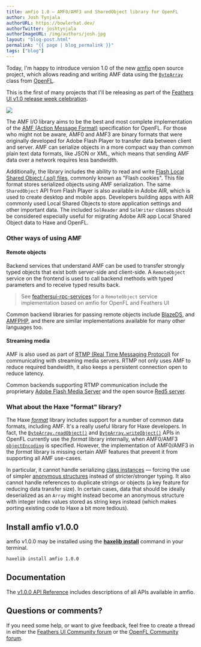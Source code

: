 ```yaml
---
title: amfio 1.0 — AMF0/AMF3 and SharedObject library for OpenFL
author: Josh Tynjala
authorURL: https://bowlerhat.dev/
authorTwitter: joshtynjala
authorImageURL: /img/authors/josh.jpg
layout: "blog-post.html"
permalink: "{{ page | blog_permalink }}"
tags: ["blog"]
---
```


Today, I'm happy to introduce version 1.0 of the new [amfio](https://github.com/feathersui/amfio) open source project, which allows reading and writing AMF data using the [`ByteArray`](https://api.openfl.org/openfl/utils/ByteArray.html) class from [OpenFL](https://openfl.org/).

This is the first of many projects that I'll be releasing as part of the [Feathers UI v1.0 release week celebration](http://feathersui.com/blog/2022/09/01/feathers-ui-version-1-0-haxe-openfl-stable-release/).

![](/blog/img/amfio-v1.0.0.png)

The AMF I/O library aims to be the best and most complete implementation of the [AMF (Action Message Format)](https://en.wikipedia.org/wiki/Action_Message_Format) specification for OpenFL. For those who might not be aware, AMF0 and AMF3 are binary formats that were originally developed for Adobe Flash Player to transfer data between client and server. AMF can serialize objects in a more compact way than common plain text data formats, like JSON or XML, which means that sending AMF data over a network requires less bandwidth.

Additionally, the library includes the ability to read and write [Flash Local Shared Object _(.sol)_ files](https://en.wikipedia.org/wiki/Local_shared_object), commonly known as "Flash cookies". This file format stores serialized objects using AMF serialization. The same `SharedObject` API from Flash Player is also available in Adobe AIR, which is used to create desktop and mobile apps. Developers building apps with AIR commonly used Local Shared Objects to store application settings and other important data. The included `SolReader` and `SolWriter` classes should be considered especially useful for migrating Adobe AIR app Local Shared Object data to Haxe and OpenFL.

### Other ways of using AMF

#### Remote objects

Backend services that understand AMF can be used to transfer strongly typed objects that exist both server-side and client-side. A `RemoteObject` service on the frontend is used to call backend methods with typed parameters and to receive typed results back.

> See [feathersui-rpc-services](http://feathersui.com/blog/2022/09/08/feathers-ui-rpc-services-1-0-0-remote-object-http-service-haxe/) for a `RemoteObject` service implementation based on amfio for OpenFL and Feathers UI

Common backend libraries for passing remote objects include [BlazeDS](https://github.com/apache/flex-blazeds), and [AMFPHP](https://github.com/silexlabs/amfphp-2.0), and there are similar implementations available for many other languages too.

#### Streaming media

AMF is also used as part of [RTMP (Real Time Messaging Protocol)](https://en.wikipedia.org/wiki/Real_Time_Messaging_Protocol) for communicating with streaming media servers. RTMP not only uses AMF to reduce required bandwidth, it also keeps a persistent connection open to reduce latency.

Common backends supporting RTMP communication include the proprietary [Adobe Flash Media Server](https://en.wikipedia.org/wiki/Adobe_Media_Server) and the open source [Red5 server](https://github.com/Red5/red5-server).

### What about the Haxe "format" library?

The Haxe [_format_](https://github.com/HaxeFoundation/format) library includes support for a number of common data formats, including AMF. It's a really useful library for Haxe developers. In fact, the [`ByteArray.readObject()`](https://api.openfl.org/openfl/utils/ByteArray.html#readObject) and [`ByteArray.writeObject()`](https://api.openfl.org/openfl/utils/ByteArray.html#writeObject) APIs in OpenFL currently use the _format_ library internally, when AMF0/AMF3 [`objectEncoding`](https://api.openfl.org/openfl/utils/ByteArray.html#objectEncoding) is specified. However, the implementation of AMF0/AMF3 in the _format_ library is missing certain AMF features that prevent it from supporting all AMF use-cases.

In particular, it cannot handle serializing [class instances](https://haxe.org/manual/types-class-instance.html) — forcing the use of simpler [anonymous structures](https://haxe.org/manual/types-anonymous-structure.html) instead of stricter/stronger typing. It also cannot handle references to duplicate strings or objects (a key feature for reducing data transfer size). In certain cases, data that should be ideally deserialized as an `Array` might instead become an anonymous structure with integer index values stored as string keys instead (which makes porting existing code to Haxe a bit more tedious).

## Install amfio v1.0.0

amfio v1.0.0 may be installed using the [**haxelib install**](https://lib.haxe.org/documentation/using-haxelib/#install) command in your terminal.

```sh
haxelib install amfio 1.0.0
```

## Documentation

The [v1.0.0 API Reference](https://api.feathersui.com/amfio/v1.0.0/) includes descriptions of all APIs available in amfio.

## Questions or comments?

If you need some help, or want to give feedback, feel free to create a thread in either the [Feathers UI Community forum](https://community.feathersui.com/) or the [OpenFL Community forum](https://community.openfl.org/).
